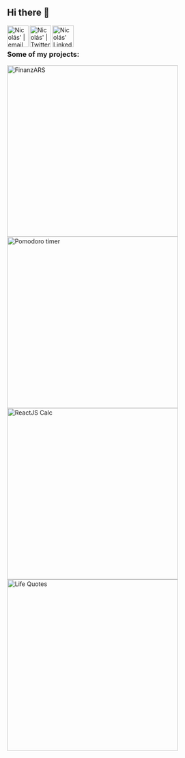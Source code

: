 ## Hi there 👋

<span>
<a href="mailto:morellinicolas96@gmail.com">
  <img align="left" alt="Nicolás' | email" width="50px" src="https://www.svgrepo.com/show/349443/mail.svg" />
</a>

<a href="https://discordapp.com/users/343254838366175242/">
  <img align="left" alt="Nicolás' | Twitter" width="50px" src="https://cdn.icon-icons.com/icons2/2108/PNG/512/discord_icon_130958.png" />
</a>

<a href="https://www.linkedin.com/in/nicolasmorelli18/">
  <img align="left" alt="Nicolás' LinkedIn" width="50px" src="https://cdn.icon-icons.com/icons2/1996/PNG/512/linkedin_network_people_professional_profile_services_users_icon_123279.png" />
</a>
</span>
<br>
<br>

### Some of my projects:

<span>
  <a href="https://finanzars.onrender.com/" target="_blank" rel="noopener noreferrer">
  <img alt="FinanzARS" width="400px" src="https://i.imgur.com/mQAYwSS.png" />
</a>
<a href="https://nmorelli96.github.io/fcc-pomodoro-timer/" target="_blank" rel="noopener noreferrer">
  <img alt="Pomodoro timer" width="400px" src="https://i.imgur.com/AymLzRS.png" />
</a>
</span>

<span>
<a href="https://nmorelli96.github.io/fcc-javascript-calculator/" target="_blank" rel="noopener noreferrer">
  <img alt="ReactJS Calc" width="400px" src="https://i.imgur.com/0WDBWTU.png" />
</a>
<a href="https://nmorelli96.github.io/fcc-random-quote-machine/" target="_blank" rel="noopener noreferrer"> 
  <img alt="Life Quotes" width="400px" src="https://i.imgur.com/TSSDUGL.png" />
</a>
</span>

<!--
<a href="https://nmorelli96.github.io/fcc-drum-machine/" target="_blank" rel="noopener noreferrer">
  <img alt="Drum Machine" width="400px" height="216px" src="https://i.imgur.com/zM9xfVq.png" />
</a>
<a href="https://nmorelli96.github.io/fcc-markdown-previewer/" target="_blank" rel="noopener noreferrer">
  <img alt="Markdown Previewer" width="400px" height="216px" src="https://i.imgur.com/MM7B2Jo.png" />
  -->
</a>
